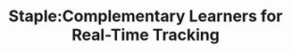 ---
title: "Staple:Complementary Learners for Real-Time Tracking"
year: 2016
pdf_url: "http://www.robots.ox.ac.uk/~tvg/publications/2016/staple.pdf"
category: "vision"
author_list: "Luca Bertinetto, Jack Valmadre, Stuart Golodetz, Ondrej Miksik, Philip H.S. Torr"
grant: "NULL"
pub_in: "IEEE International Conference on Computer Vision and Pattern Recognition (IEEE CVPR)"
---